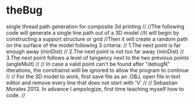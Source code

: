 # theBug
single thread path generation for composite 3d printing
//
//The following code will generate a single line path out of a 3D model
//It will begin by constructing a support structure or grid
//Then it will create a random path on the surface of the model following 3 criteria:
//  1.The next point is far enough away (minDist)
//  2.The next point is not too far away (minDist)
//  3.The next point follows a level of tangency next to the two previous points (angleMult)
// 
// In case a valid point can't be found after "debugN" itterations, the constrainst willl be ignored to allow the program to continue
//
// For the 3D model to work, first save file as an .OBJ, open file in text editor and remove every line that does not start with 'V'
//
// Sebastian Morales 2013. In advance I ampologize, first time teaching myself how to code.
//